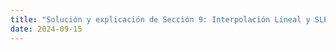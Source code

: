 ```yaml
---
title: "Solución y explicación de Sección 9: Interpolación Lineal y SLERP"
date: 2024-09-15
---
```

